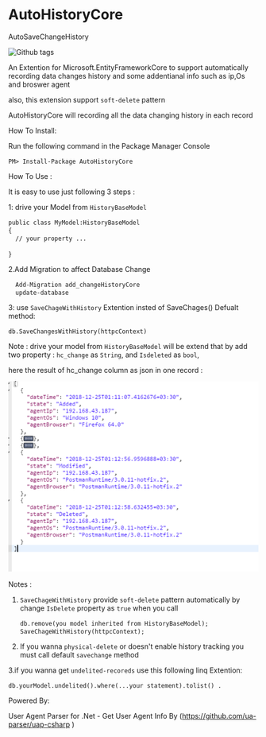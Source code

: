 # AutoHistoryCore
AutoSaveChangeHistory

 ![Github tags](https://github.com/Alibesharat/AutoHistoryCore/workflows/.NET%20Core/badge.svg)

An Extention for Microsoft.EntityFrameworkCore to support automatically recording data changes history and some addentianal info such as ip,Os and broswer agent

also, this extension support `soft-delete` pattern

AutoHistoryCore will recording all the data changing history in each record 

How To Install:

Run the following command in the Package Manager Console 

    PM> Install-Package AutoHistoryCore 

How To Use :

It is easy  to use just following 3 steps :

1: drive your Model from `HistoryBaseModel` 

    public class MyModel:HistoryBaseModel
    {
      // your property ...
      
    }

 2.Add Migration to affect Database Change
 
      Add-Migration add_changeHistoryCore
      update-database
      

 3: use `SaveChageWithHistory` Extention insted of SaveChages() Defualt method:
 
    db.SaveChangesWithHistory(httpcContext)
    
    
 Note : drive your model from `HistoryBaseModel` will be extend that by add two property : `hc_change` as `String`,  and `Isdeleted` as `bool`,
 
 here the result of hc_change column as json in one record :
 
  ![result](https://github.com/Alibesharat/AutoHistoryCore/blob/master/result.PNG)
 
 Notes :
 
1. `SaveChageWithHistory` provide `soft-delete` pattern  automatically by change `IsDelete` property as `true` when you call    


       db.remove(you model inherited from HistoryBaseModel);
       SaveChageWithHistory(httpcContext);
            
       
 
2. If you wanna `physical-delete` or doesn't  enable history tracking you must call  default `savechange` method 

3.if you wanna get `undelited-recoreds` use this following linq Extention:

 
    db.yourModel.undelited().where(...your statement).tolist() .
    
    
  Powered By:
  
   User Agent Parser for .Net  - Get  User Agent Info By  (https://github.com/ua-parser/uap-csharp )
     
  
    

 
